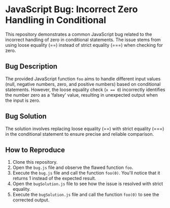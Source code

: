 # JavaScript Bug: Incorrect Zero Handling in Conditional

This repository demonstrates a common JavaScript bug related to the incorrect handling of zero in conditional statements. The issue stems from using loose equality (==) instead of strict equality (===) when checking for zero.

## Bug Description
The provided JavaScript function `foo` aims to handle different input values (null, negative numbers, zero, and positive numbers) based on conditional statements. However, the loose equality check (`x == 0`) incorrectly identifies the number zero as a 'falsey' value, resulting in unexpected output when the input is zero.

## Bug Solution
The solution involves replacing loose equality (==) with strict equality (===) in the conditional statement to ensure precise and reliable comparison.

## How to Reproduce
1. Clone this repository.
2. Open the `bug.js` file and observe the flawed function `foo`.
3. Execute the `bug.js` file and call the function `foo(0)`. You'll notice that it returns 1 instead of the expected result.
4. Open the `bugSolution.js` file to see how the issue is resolved with strict equality.
5. Execute the `bugSolution.js` file and call the function `foo(0)` to see the corrected output.
